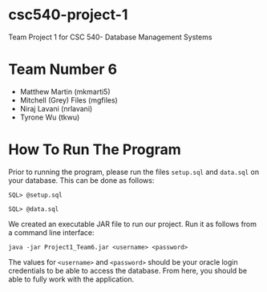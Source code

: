 # csc540-project-1
Team Project 1 for CSC 540- Database Management Systems

# Team Number 6
- Matthew Martin (mkmarti5)
- Mitchell (Grey) Files (mgfiles)
- Niraj Lavani (nrlavani)
- Tyrone Wu (tkwu)

# How To Run The Program
Prior to running the program, please run the files `setup.sql` and `data.sql` on your database.  This can be done as follows:
```
SQL> @setup.sql

SQL> @data.sql
```

We created an executable JAR file to run our project.  Run it as follows from a command line interface:
```
java -jar Project1_Team6.jar <username> <password>
```

The values for `<username>` and `<password>` should be your oracle login credentials to be able to access the database.  From here, you should be able to fully work with the application.
